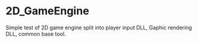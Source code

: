 # 2D_GameEngine
Simple test of 2D game engine split into player input DLL, Gaphic rendering DLL, common base tool.
